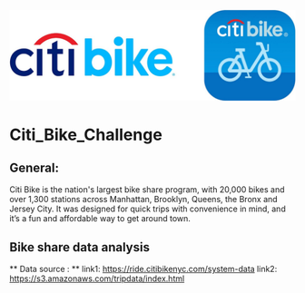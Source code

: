 ![](Images/cover.jpeg)
# Citi_Bike_Challenge
## General:
Citi Bike is the nation's largest bike share program, with 20,000 bikes and over 1,300 stations across Manhattan, Brooklyn, Queens, the Bronx and Jersey City. It was designed for quick trips with convenience in mind, and it’s a fun and affordable way to get around town.

## Bike share data analysis 
** Data source : **
link1: https://ride.citibikenyc.com/system-data
link2: https://s3.amazonaws.com/tripdata/index.html

